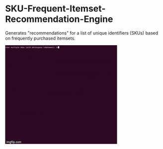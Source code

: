 # SKU-Frequent-Itemset-Recommendation-Engine
Generates "recommendations" for a list of unique identifiers (SKUs) based on frequently purchased itemsets.

![](42omqo.gif)

